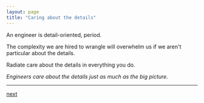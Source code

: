 ```yaml
---
layout: page
title: "Caring about the details"
---
```


An engineer is detail-oriented, period.

The complexity we are hired to wrangle will overwhelm us if we aren't particular about the details.

Radiate care about the details in everything you do.

_Engineers care about the details just as much as the big picture._

---
[next](../02-caring-about-big-picture)
